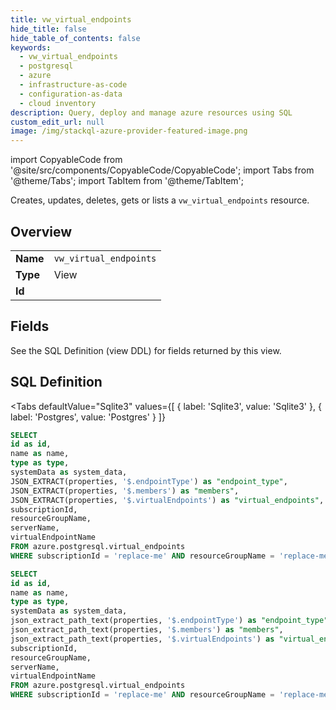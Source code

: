 ```yaml
--- 
title: vw_virtual_endpoints
hide_title: false
hide_table_of_contents: false
keywords:
  - vw_virtual_endpoints
  - postgresql
  - azure
  - infrastructure-as-code
  - configuration-as-data
  - cloud inventory
description: Query, deploy and manage azure resources using SQL
custom_edit_url: null
image: /img/stackql-azure-provider-featured-image.png
---
```


import CopyableCode from '@site/src/components/CopyableCode/CopyableCode';
import Tabs from '@theme/Tabs';
import TabItem from '@theme/TabItem';

Creates, updates, deletes, gets or lists a <code>vw_virtual_endpoints</code> resource.

## Overview
<table><tbody>
<tr><td><b>Name</b></td><td><code>vw_virtual_endpoints</code></td></tr>
<tr><td><b>Type</b></td><td>View</td></tr>
<tr><td><b>Id</b></td><td><CopyableCode code="azure.postgresql.vw_virtual_endpoints" /></td></tr>
</tbody></table>

## Fields

See the SQL Definition (view DDL) for fields returned by this view.

## SQL Definition

<Tabs
defaultValue="Sqlite3"
values={[
{ label: 'Sqlite3', value: 'Sqlite3' },
{ label: 'Postgres', value: 'Postgres' }
]}
>
<TabItem value="Sqlite3">

```sql
SELECT
id as id,
name as name,
type as type,
systemData as system_data,
JSON_EXTRACT(properties, '$.endpointType') as "endpoint_type",
JSON_EXTRACT(properties, '$.members') as "members",
JSON_EXTRACT(properties, '$.virtualEndpoints') as "virtual_endpoints",
subscriptionId,
resourceGroupName,
serverName,
virtualEndpointName
FROM azure.postgresql.virtual_endpoints
WHERE subscriptionId = 'replace-me' AND resourceGroupName = 'replace-me' AND serverName = 'replace-me';
```

</TabItem>
<TabItem value="Postgres">

```sql
SELECT
id as id,
name as name,
type as type,
systemData as system_data,
json_extract_path_text(properties, '$.endpointType') as "endpoint_type",
json_extract_path_text(properties, '$.members') as "members",
json_extract_path_text(properties, '$.virtualEndpoints') as "virtual_endpoints",
subscriptionId,
resourceGroupName,
serverName,
virtualEndpointName
FROM azure.postgresql.virtual_endpoints
WHERE subscriptionId = 'replace-me' AND resourceGroupName = 'replace-me' AND serverName = 'replace-me';
```

</TabItem>
</Tabs>
